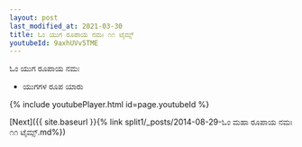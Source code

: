 ```yaml
---
layout: post
last_modified_at: 2021-03-30
title: ಓಂ ಯುಗ ರೂಪಾಯ ನಮಃ ೧೧ ಟೈಮ್ಸ್
youtubeId: 9axhUVv5TME
---
```

 
 
 ಓಂ ಯುಗ ರೂಪಾಯ ನಮಃ  
 
 -  ಯುಗಗಳ ರೂಪ ಯಾರು 
 
  
 
  
 
 
 
 
 
 


{% include youtubePlayer.html id=page.youtubeId %}
 
[Next]({{ site.baseurl }}{% link  split1/_posts/2014-08-29-ಓಂ ಮಹಾ ರೂಪಾಯ ನಮಃ ೧೧ ಟೈಮ್ಸ್.md%})
 
